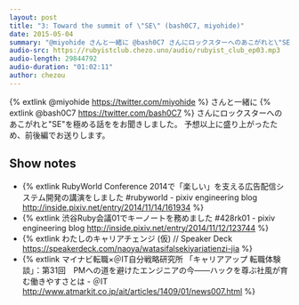```yaml
---
layout: post
title: "3: Toward the summit of \"SE\" (bash0C7, miyohide)"
date: 2015-05-04
summary: "@miyohide さんと一緒に @bash0C7 さんにロックスターへのあこがれと\"SE\"を極める話をお聞きしました"
audio-src: https://rubyistclub.chezo.uno/audio/rubyist_club_ep03.mp3
audio-length: 29844792
audio-duration: "01:02:11"
author: chezou
---
```


{% extlink @miyohide https://twitter.com/miyohide %} さんと一緒に {% extlink @bash0C7 https://twitter.com/bash0C7 %} さんにロックスターへのあこがれと\"SE\"を極める話ををお聞きしました。
予想以上に盛り上がったため、前後編でお送りします。

## Show notes

- {% extlink RubyWorld Conference 2014で「楽しい」を支える広告配信システム開発の講演をしました #rubyworld - pixiv engineering blog http://inside.pixiv.net/entry/2014/11/14/161934 %}
- {% extlink 渋谷Ruby会議01でキーノートを務めました #428rk01 - pixiv engineering blog http://inside.pixiv.net/entry/2014/11/12/123744 %}
- {% extlink わたしのキャリアチェンジ (仮) // Speaker Deck https://speakerdeck.com/naoya/watasifalsekiyariatienzi-jia %}
- {% extlink マイナビ転職×＠IT自分戦略研究所 「キャリアアップ 転職体験談」：第31回　PMへの道を避けたエンジニアの今――ハックを尊ぶ社風が育む働きやすさとは - ＠IT http://www.atmarkit.co.jp/ait/articles/1409/01/news007.html %}

